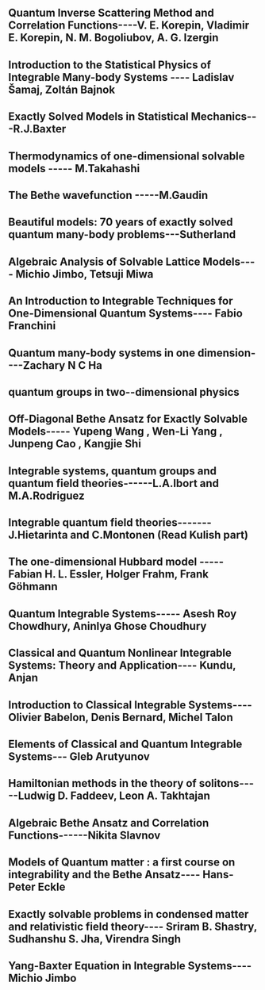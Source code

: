 ##  Quantum Inverse Scattering Method and Correlation Functions----V. E. Korepin, Vladimir E. Korepin, N. M. Bogoliubov, A. G. Izergin
##  Introduction to the Statistical Physics of Integrable Many-body Systems ----  Ladislav Šamaj, Zoltán Bajnok
##  Exactly Solved Models in Statistical Mechanics---R.J.Baxter
##  Thermodynamics of one-dimensional solvable models  ----- M.Takahashi 
##  The Bethe wavefunction -----M.Gaudin
##  Beautiful models: 70 years of exactly solved quantum many-body problems---Sutherland 
##  Algebraic Analysis of Solvable Lattice Models---- Michio Jimbo, Tetsuji Miwa
##  An Introduction to Integrable Techniques for One-Dimensional Quantum Systems---- Fabio Franchini
##  Quantum many-body systems in one dimension----Zachary N C Ha
##  quantum groups in two--dimensional physics
##  Off-Diagonal Bethe Ansatz for Exactly Solvable Models----- Yupeng Wang , Wen-Li Yang , Junpeng Cao , Kangjie Shi
##  Integrable systems, quantum groups and quantum field theories------L.A.Ibort and M.A.Rodriguez
##  Integrable quantum field theories-------   J.Hietarinta and C.Montonen  (Read Kulish part)
##  The one-dimensional Hubbard model -----  Fabian H. L. Essler, ‎Holger Frahm, ‎Frank Göhmann
##  Quantum Integrable Systems----- Asesh Roy Chowdhury, Aninlya Ghose Choudhury
##  Classical and Quantum Nonlinear Integrable Systems: Theory and Application---- Kundu, Anjan
##  Introduction to Classical Integrable Systems---- Olivier Babelon, Denis Bernard, Michel Talon
##  Elements of Classical and Quantum Integrable Systems---  Gleb Arutyunov
##  Hamiltonian methods in the theory of solitons-----Ludwig D. Faddeev, Leon A. Takhtajan
##  Algebraic Bethe Ansatz and Correlation Functions------Nikita Slavnov
##  Models of Quantum matter : a first course on integrability and the Bethe Ansatz---- Hans-Peter Eckle
##  Exactly solvable problems in condensed matter and relativistic field theory---- Sriram B. Shastry, Sudhanshu S. Jha, Virendra Singh
##  Yang-Baxter Equation in Integrable Systems----  Michio Jimbo
##  
